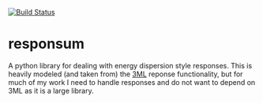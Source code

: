 [![Build Status](https://travis-ci.org/grburgess/responsum.svg?branch=master)](https://travis-ci.org/grburgess/responsum)
# responsum
A python library for dealing with energy dispersion style responses. This is heavily modeled (and taken from) the [3ML](https://github.com/threeML) reponse functionality, but for much of my work I need to handle responses and do not want to depend on 3ML as it is a large library. 
